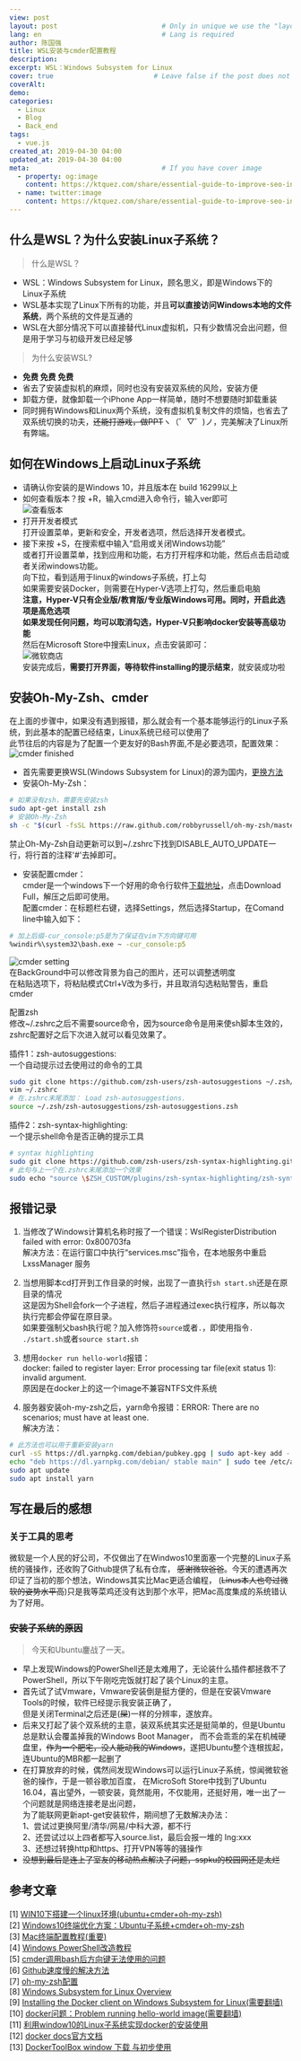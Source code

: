 ```yaml
---
view: post
layout: post                          # Only in unique we use the "layout: post"
lang: en                              # Lang is required
author: 陈国强
title: WSL安装与cmder配置教程
description:
excerpt: WSL：Windows Subsystem for Linux
cover: true                         # Leave false if the post does not have cover image, if there is set to true
coverAlt:
demo:
categories:
  - Linux
  - Blog
  - Back_end
tags:
  - vue.js
created_at: 2019-04-30 04:00
updated_at: 2019-04-30 04:00
meta:                                 # If you have cover image
  - property: og:image
    content: https://ktquez.com/share/essential-guide-to-improve-seo-in-single-page-application-vuejs.png  
  - name: twitter:image
    content: https://ktquez.com/share/essential-guide-to-improve-seo-in-single-page-application-vuejs.png  
---
```


## 什么是WSL？为什么安装Linux子系统？

> 什么是WSL？
+ WSL：Windows Subsystem for Linux，顾名思义，即是Windows下的Linux子系统  
+ WSL基本实现了Linux下所有的功能，并且**可以直接访问Windows本地的文件系统**，两个系统的文件是互通的  
+ WSL在大部分情况下可以直接替代Linux虚拟机，只有少数情况会出问题，但是用于学习与初级开发已经足够
> 为什么安装WSL?  
+ **免费 免费 免费**  
+ 省去了安装虚拟机的麻烦，同时也没有安装双系统的风险，安装方便  
+ 卸载方便，就像卸载一个iPhone App一样简单，随时不想要随时卸载重装  
+ 同时拥有Windows和Linux两个系统，没有虚拟机复制文件的烦恼，也省去了双系统切换的功夫，~~还能打游戏，做PPT~~ヽ（゜▽゜)ノ，完美解决了Linux所有弊端。  

## 如何在Windows上启动Linux子系统

+ 请确认你安装的是Windows 10，并且版本在 build 16299以上  
+ 如何查看版本？按   <i class="fab fa-windows"></i>+R，输入cmd进入命令行，输入ver即可  
![查看版本](../img/windows-version.png)  
+ 打开开发者模式  
打开设置菜单，更新和安全，开发者选项，然后选择开发者模式。  
+ 接下来按   <i class="fab fa-windows"></i>+S，在搜索框中输入“启用或关闭Windows功能”  
或者打开设置菜单，找到应用和功能，右方打开程序和功能，然后点击启动或者关闭windows功能。  
向下拉，看到适用于linux的windows子系统，打上勾  
如果需要安装Docker，则需要在Hyper-V选项上打勾，然后重启电脑  
**注意，Hyper-V只有企业版/教育版/专业版Windows可用。同时，开启此选项是高危选项  
如果发现任何问题，均可以取消勾选，Hyper-V只影响docker安装等高级功能**  
然后在Microsoft Store中搜索Linux，点击安装即可：  
![微软商店](../img/MSstore.png)  
安装完成后，**需要打开界面，等待软件installing的提示结束**，就安装成功啦  <i class="fas fa-grin-wink"></i>

## 安装Oh-My-Zsh、cmder  

在上面的步骤中，如果没有遇到报错，那么就会有一个基本能够运行的Linux子系统，到此基本的配置已经结束，Linux系统已经可以使用了  
此节往后的内容是为了配置一个更友好的Bash界面,不是必要选项，配置效果：  
![cmder finished](../img/cmder.png)  
+ 首先需要更换WSL(Windows Subsystem for Linux)的源为国内，[更换方法](https://blog.csdn.net/qq_35451572/article/details/79516563)  
+ 安装Oh-My-Zsh：  
```bash
# 如果没有zsh，需要先安装zsh
sudo apt-get install zsh
# 安装Oh-My-Zsh
sh -c "$(curl -fsSL https://raw.github.com/robbyrussell/oh-my-zsh/master/tools/install.sh)" 
```
禁止Oh-My-Zsh自动更新可以到~/.zshrc下找到DISABLE_AUTO_UPDATE一行，将行首的注释'#'去掉即可。  

+ 安装配置cmder：  
cmder是一个windows下一个好用的命令行软件[下载地址](https://cmder.net/)，点击Download Full，解压之后即可使用。  
配置cmder：在标题栏右键，选择Settings，然后选择Startup，在Comand line中输入如下：  
```bash
# 加上后缀-cur_console:p5是为了保证在vim下方向键可用
%windir%\system32\bash.exe ~ -cur_console:p5
```
![cmder setting](../img/cmder_setting.png)  
在BackGround中可以修改背景为自己的图片，还可以调整透明度  
在粘贴选项下，将粘贴模式Ctrl+V改为多行，并且取消勾选粘贴警告，重启cmder   

配置zsh  
修改~/.zshrc之后不需要source命令，因为source命令是用来使sh脚本生效的，zshrc配置好之后下次进入就可以看见效果了。  

插件1：zsh-autosuggestions:  
一个自动提示过去使用过的命令的工具  
```bash
sudo git clone https://github.com/zsh-users/zsh-autosuggestions ~/.zsh/zsh-autosuggestions
vim ~/.zshrc
# 在.zshrc末尾添加： Load zsh-autosuggestions.
source ~/.zsh/zsh-autosuggestions/zsh-autosuggestions.zsh
```

插件2：zsh-syntax-highlighting:  
一个提示shell命令是否正确的提示工具  
```bash
# syntax highlighting
sudo git clone https://github.com/zsh-users/zsh-syntax-highlighting.git $ZSH_CUSTOM/plugins/zsh-syntax-highlighting
# 此句与上一个在.zshrc末尾添加一个效果
sudo echo "source \$ZSH_CUSTOM/plugins/zsh-syntax-highlighting/zsh-syntax-highlighting.zsh" >> ${ZDOTDIR:-$HOME}/.zshrc
```

## 报错记录

1. 当修改了Windows计算机名称时报了一个错误：WslRegisterDistribution failed with error: 0x800703fa  
解决方法：在运行窗口中执行“services.msc”指令，在本地服务中重启 LxssManager 服务 

2. 当想用脚本cd打开到工作目录的时候，出现了一直执行`sh start.sh`还是在原目录的情况  
这是因为Shell会fork一个子进程，然后子进程通过exec执行程序，所以每次执行完都会停留在原目录。  
如果要强制父bash执行呢？加入修饰符`source`或者`.`，即使用指令`. ./start.sh`或者`source start.sh`  

3. 想用`docker run hello-world`报错：  
docker: failed to register layer: Error processing tar file(exit status 1): invalid argument.  
原因是在docker上的这一个image不兼容NTFS文件系统  

4. 服务器安装oh-my-zsh之后，yarn命令报错：ERROR: There are no scenarios; must have at least one.  
解决方法：  
```bash
# 此方法也可以用于重新安装yarn
curl -sS https://dl.yarnpkg.com/debian/pubkey.gpg | sudo apt-key add -
echo "deb https://dl.yarnpkg.com/debian/ stable main" | sudo tee /etc/apt/sources.list.d/yarn.list
sudo apt update
sudo apt install yarn
```
## 写在最后的感想  
### 关于工具的思考    
微软是一个人民的好公司，不仅做出了在Windwos10里面塞一个完整的Linux子系统的骚操作，还收购了Github提供了私有仓库，
~~感谢微软爸爸~~。今天的遭遇再次印证了当初的那个想法，Windows其实比Mac更适合编程，
(~~Linus本人也夸过微软的姿势水平高~~)只是我等菜鸡还没有达到那个水平，把Mac高度集成的系统错认为了好用。
### ~~安装子系统的原因~~   
> 今天和Ubuntu鏖战了一天。
+ 早上发现Windows的PowerShell还是太难用了，无论装什么插件都拯救不了PowerShell，所以下午刚吃完饭就打起了装个Linux的主意。  
+ 首先试了试Vmware，Vmware安装倒是挺方便的，但是在安装Vmware Tools的时候，软件已经提示我安装正确了，  
但是关闭Terminal之后还是(~~屎~~)一样的分辨率，遂放弃。
+ 后来又打起了装个双系统的主意，装双系统其实还是挺简单的，但是Ubuntu总是默认会覆盖掉我的Windows Boot Manager，
而不会乖乖的呆在机械硬盘里，~~作为一个肥宅，没人能动我的Windows~~，遂把Ubuntu整个连根拔起，连Ubuntu的MBR都一起删了  
+ 在打算放弃的时候，偶然间发现Windows可以运行Linux子系统，惊闻微软爸爸的操作，于是一顿谷歌加百度，
在MicroSoft Store中找到了Ubuntu 16.04，喜出望外，一顿安装，竟然能用，不仅能用，还挺好用，唯一出了一个问题就是网络连接老是出问题，  
为了能联网更新apt-get安装软件，期间想了无数解决办法：  
1、尝试过更换阿里/清华/网易/中科大源，都不行  
2、还尝试过以上四者都写入source.list，最后会报一堆的 Ing:xxx  
3、还想过转换http和https、打开VPN等等的骚操作  
+ ~~没想到最后是连上了室友的移动热点解决了问题，sspku的校园网还是太烂~~  

## 参考文章  
[1] [WIN10下搭建一个linux环境(ubuntu+cmder+oh-my-zsh)](https://blog.csdn.net/lissettecarlr/article/details/81040750)  
[2] [Windows10终端优化方案：Ubuntu子系统+cmder+oh-my-zsh](https://zhuanlan.zhihu.com/p/34152045)  
[3] [Mac终端配置教程(重要)](https://wyydsb.xin/other/terminal.html)  
[4] [Windows PowerShell改造教程](https://zhuanlan.zhihu.com/p/56808199)  
[5] [cmder调用bash后方向键无法使用的问题](https://www.zhihu.com/question/57653031)  
[6] [Github速度慢的解决方法](https://blog.csdn.net/DlMmU/article/details/79562021)  
[7] [oh-my-zsh配置](https://www.jianshu.com/p/0f3dcec21a97)  
[8] [Windows Subsystem for Linux Overview](https://blogs.msdn.microsoft.com/wsl/2016/04/22/windows-subsystem-for-linux-overview/)  
[9] [Installing the Docker client on Windows Subsystem for Linux(需要翻墙)](https://medium.com/@sebagomez/installing-the-docker-client-on-ubuntus-windows-subsystem-for-linux-612b392a44c4)  
[10] [docker问题：Problem running hello-world image(需要翻墙)](https://www.reddit.com/r/docker/comments/7vxhdu/problem_running_helloworld_image/)  
[11] [利用window10的Linux子系统实现docker的安装使用](https://www.jianshu.com/p/d1b2b4240256)  
[12] [docker docs官方文档](https://docs.docker.com/)  
[13] [DockerToolBox window 下载 与初步使用](https://blog.csdn.net/qq_35568099/article/details/80359824)  

